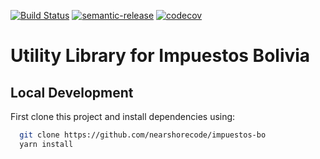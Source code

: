 
[![Build Status](https://travis-ci.org/nearshorecode/impuestos-bo.svg?branch=master)](https://travis-ci.org/nearshorecode/impuestos-bo)
[![semantic-release](https://img.shields.io/badge/%20%20%F0%9F%93%A6%F0%9F%9A%80-semantic--release-e10079.svg)](https://github.com/semantic-release/semantic-release)
[![codecov](https://codecov.io/gh/nearshorecode/impuestos-bo/branch/master/graph/badge.svg)](https://codecov.io/gh/nearshorecode/impuestos-bo)

# Utility Library for Impuestos Bolivia

## Local Development

First clone this project and install dependencies using:

```bash
  git clone https://github.com/nearshorecode/impuestos-bo
  yarn install
```